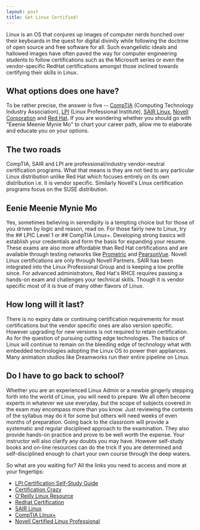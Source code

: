 ```yaml
---
layout: post
title: Get Linux Certified!
---
```


Linux is an OS that conjures up images of computer nerds hunched over their keyboards in the quest for digital divinity while following the doctrine of open source and free software for all. Such evangelistic ideals and hallowed images have often paved the way for computer engineering students to follow certifications such as the Microsoft series or even the vendor-specific RedHat certifications amongst those inclined towards certifying their skills in Linux.

## What options does one have?

To be rather precise, the answer is five -- <a href="http://www.comptia.org/">CompTIA</a> (Computing Technology Industry Association), <a href="http://www.lpi.org/">LPI</a> (Linux Professional Institute), <a href="http://www.linuxcertification.org/">SAIR Linux</a>, <a href="http://www.novell.com/training/certinfo/">Novell Corporation</a> and <a href="http://www.redhat.com/certification/">Red Hat</a>. If you are wondering whether you should go with "Eeenie Meenie Mynie Mo" to chart your career path, allow me to elaborate and educate you on your options.

## The two roads

CompTIA, SAIR and LPI are professional/industry vendor-neutral certification programs. What that means is they are not tied to any particular Linux distribution unlike Red Hat which focuses entirely on its own distribution i.e. it is vendor specific. Similarly Novell's Linux certification programs focus on the SUSE distribution.

## Eenie Meenie Mynie Mo

Yes, sometimes believing in serendipity is a tempting choice but for those of you driven by logic and reason, read on. For those fairly new to Linux, try the ## LPIC Level 1 or ## CompTIA Linux+. Developing strong basics will establish your credentials and form the basis for expanding your resume. These exams are also more affordable than Red Hat certifications and are available through testing networks like <a href="http://www.prometric.com/">Prometric</a> and <a href="http://www.pearsonvue.com/">PearsonVue</a>. Novell Linux certifications are only through Novell Partners. SAIR has been integrated into the Linux Professional Group and is keeping a low profile since. For advanced administrators, Red Hat's RHCE requires passing a hands-on exam and challenges your technical skills. Though it is vendor specific most of it is true of many other flavors of Linux.

## How long will it last?

There is no expiry date or continuing certification requirements for most certifications but the vendor specific ones are also version specific. However upgrading for new versions is not required to retain certification. As for the question of pursuing cutting edge technologies. The basics of Linux will continue to remain on the bleeding edge of technology what with embedded technologies adopting the Linux OS to power their appliances. Many animation studios like Dreamworks run their entire pipeline on Linux.

## Do I have to go back to school?

Whether you are an experienced Linux Admin or a newbie gingerly stepping forth into the world of Linux, you will need to prepare. We all often become experts in whatever we use everyday, but the scope of subjects covered in the exam may encompass more than you know. Just reviewing the contents of the syllabus may do it for some but others will need weeks of even months of preparation. Going back to the classroom will provide a systematic and regular disciplined approach to the examination. They also provide hands-on practice and prove to be well worth the expense. Your instructor will also clarify any doubts you may have. However self-study books and on-line resources can do the trick if you are determined and self-disciplined enough to chart your own course through the deep waters.

So what are you waiting for? All the links you need to access and more at your fingertips:

- <a href="http://www.certification-crazy.net/lpi_study.htm">LPI Certification Self-Study Guide</a>
- <a href="http://www.certification-crazy.net/linux_main.htm">Certification Crazy</a>
- <a href="http://oreilly.com/linux/">O'Reilly Linux Resource</a>
- <a href="http://www.redhat.com/certification/">Redhat Certification</a>
- <a href="http://www.linuxcertification.org/">SAIR Linux</a>
- <a href="http://www.comptia.org/certifications/listed/linux.aspx">CompTIA Linux+</a>
- <a href="http://www.novell.com/training/certinfo/clp/">Novell Certified Linux Professional</a>